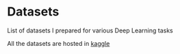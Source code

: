 # Datasets
List of datasets I prepared for various Deep Learning tasks

All the datasets are hosted in [kaggle](https://www.kaggle.com/shanmukh05/datasets)
